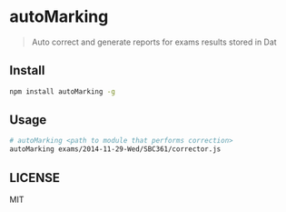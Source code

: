# autoMarking
> Auto correct and generate reports for exams results stored in Dat

## Install

```bash
npm install autoMarking -g
```


## Usage

```bash
# autoMarking <path to module that performs correction>
autoMarking exams/2014-11-29-Wed/SBC361/corrector.js
```

## LICENSE
MIT

